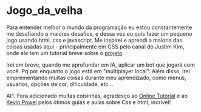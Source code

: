 # Jogo_da_velha
Para entender melhor o mundo da programação eu estou constantemente me desafiando a maiores desafios, e dessa vez eu quis fazer um pequeno jogo usando html, css e javascript. 
Me inspirei e aprendi a maioria das coisas usadas aqui - principalmente em CSS pelo canal do Justim Kim, onde ele tem um tutorial breve sobre o <a href="https://www.youtube.com/watch?v=Rzhcb4M9-0Q">projeto</a>.

Irei em breve, quando me aprofundar em IA, aplicar um bot que jogará com você. Pq por enquanto o jogo está em "multiplayer local". Além disso, irei emprementando muitas coisas durante meu aprendizado, como menus, usuarios, opções de cor, dificuldade, etc... 

At1. Fora adicionado muitas coisinhas, agradesço ao <a href="https://www.youtube.com/c/OnlineTutorials4Designers">Online Tutorial</a> e ao <a href="https://www.youtube.com/channel/UCJZv4d5rbIKd4QHMPkcABCw">Kevin Powel</a> pelos ótimos guias e aulas sobre Css e html, incrível!
